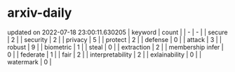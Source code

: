 # arxiv-daily
updated on 2022-07-18 23:00:11.630205
| keyword | count |
| - | - |
| secure | 2 |
| security | 2 |
| privacy | 5 |
| protect | 2 |
| defense | 0 |
| attack | 3 |
| robust | 9 |
| biometric | 1 |
| steal | 0 |
| extraction | 2 |
| membership infer | 0 |
| federate | 1 |
| fair | 2 |
| interpretability | 2 |
| exlainability | 0 |
| watermark | 0 |
